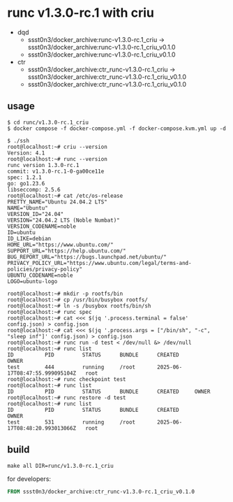 # runc v1.3.0-rc.1 with criu

* dqd
    * ssst0n3/docker_archive:runc-v1.3.0-rc.1_criu -> ssst0n3/docker_archive:runc-v1.3.0-rc.1_criu_v0.1.0
    * ssst0n3/docker_archive:runc-v1.3.0-rc.1_criu_v0.1.0
* ctr
    * ssst0n3/docker_archive:ctr_runc-v1.3.0-rc.1_criu -> ssst0n3/docker_archive:ctr_runc-v1.3.0-rc.1_criu_v0.1.0
    * ssst0n3/docker_archive:ctr_runc-v1.3.0-rc.1_criu_v0.1.0

## usage

```shell
$ cd runc/v1.3.0-rc.1_criu
$ docker compose -f docker-compose.yml -f docker-compose.kvm.yml up -d
```

```shell
$ ./ssh
root@localhost:~# criu --version
Version: 4.1
root@localhost:~# runc --version
runc version 1.3.0-rc.1
commit: v1.3.0-rc.1-0-ga00ce11e
spec: 1.2.1
go: go1.23.6
libseccomp: 2.5.6
root@localhost:~# cat /etc/os-release 
PRETTY_NAME="Ubuntu 24.04.2 LTS"
NAME="Ubuntu"
VERSION_ID="24.04"
VERSION="24.04.2 LTS (Noble Numbat)"
VERSION_CODENAME=noble
ID=ubuntu
ID_LIKE=debian
HOME_URL="https://www.ubuntu.com/"
SUPPORT_URL="https://help.ubuntu.com/"
BUG_REPORT_URL="https://bugs.launchpad.net/ubuntu/"
PRIVACY_POLICY_URL="https://www.ubuntu.com/legal/terms-and-policies/privacy-policy"
UBUNTU_CODENAME=noble
LOGO=ubuntu-logo
```

```shell
root@localhost:~# mkdir -p rootfs/bin
root@localhost:~# cp /usr/bin/busybox rootfs/
root@localhost:~# ln -s /busybox rootfs/bin/sh
root@localhost:~# runc spec
root@localhost:~# cat <<< $(jq '.process.terminal = false' config.json) > config.json
root@localhost:~# cat <<< $(jq '.process.args = ["/bin/sh", "-c", "sleep inf"]' config.json) > config.json
root@localhost:~# runc run -d test < /dev/null &> /dev/null
root@localhost:~# runc list
ID          PID         STATUS      BUNDLE      CREATED                          OWNER
test        444         running     /root       2025-06-17T08:47:55.999095104Z   root
root@localhost:~# runc checkpoint test
root@localhost:~# runc list
ID          PID         STATUS      BUNDLE      CREATED     OWNER
root@localhost:~# runc restore -d test
root@localhost:~# runc list
ID          PID         STATUS      BUNDLE      CREATED                          OWNER
test        531         running     /root       2025-06-17T08:48:20.993013066Z   root
```

## build

```shell
make all DIR=runc/v1.3.0-rc.1_criu
```

for developers:

```dockerfile
FROM ssst0n3/docker_archive:ctr_runc-v1.3.0-rc.1_criu_v0.1.0
```
